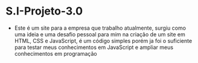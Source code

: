 # S.I-Projeto-3.0
- Este é um site para a empresa que trabalho atualmente, surgiu como uma ideia e uma desafio pessoal para mim na criação de um site em HTML, CSS e JavaScript, é um código simples porém ja foi o suficiente para testar meus conhecimentos em JavaScript e ampliar meus conhecimentos em programação
